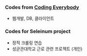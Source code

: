 ### Codes from [Coding Everybody](https://opentutorials.org/course/1)
- 웹개발, DB, 클라이언트

### Codes for Seleinum project
- 정적 크롤링 연습
- 성균관대학교 근로 관련 프로젝트 (개인)